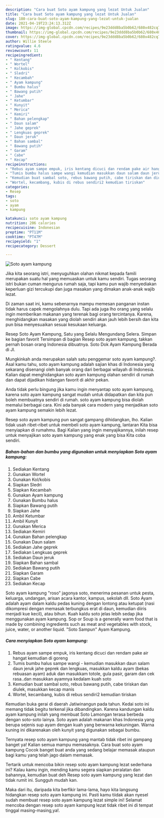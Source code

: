 ```yaml
---
description: "Cara buat Soto ayam kampung yang lezat Untuk Jualan"
title: "Cara buat Soto ayam kampung yang lezat Untuk Jualan"
slug: 180-cara-buat-soto-ayam-kampung-yang-lezat-untuk-jualan
date: 2021-04-19T23:24:13.312Z
image: https://img-global.cpcdn.com/recipes/9e23ddd8ba5b0b62/680x482cq70/soto-ayam-kampung-foto-resep-utama.jpg
thumbnail: https://img-global.cpcdn.com/recipes/9e23ddd8ba5b0b62/680x482cq70/soto-ayam-kampung-foto-resep-utama.jpg
cover: https://img-global.cpcdn.com/recipes/9e23ddd8ba5b0b62/680x482cq70/soto-ayam-kampung-foto-resep-utama.jpg
author: Willie Steele
ratingvalue: 4.6
reviewcount: 11
recipeingredient:
- " Kentang"
- " Wortel"
- " Kolkobis"
- " Sledri"
- " Kecambah"
- " Ayam kampung"
- " Bumbu halus"
- " Bawang putih"
- " Jahe"
- " Ketumbar"
- " Kunyit"
- " Merica"
- " Kemiri"
- " Bahan pelengkap"
- " Daun salam"
- " Jahe geprek"
- " Lengkuas geprek"
- " Daun jeruk"
- " Bahan sambal"
- " Bawang putih"
- " Garam"
- " Cabe"
- " Kecap"
recipeinstructions:
- "Rebus ayam sampe empuk, iris kentang dicuci dan rendam pake air hangat kemudian di goreng"
- "Tumis bumbu halus sampe wangi kemudian masukkan daun salam daun jeruk jahe geprek dan lengkuas, masukkan kaldu ayam (bekas rebuasan ayam) aduk dan masukkam totole, gula pasir, garam dan cek rasa..dan masukkan ayamnya kedalam kuah soto"
- "Kemudian buat sambal soto, rebus bawang putih, cabe tiriskan dan diulek, masukkan kecap manis"
- "Wortel, kecambang, kubis di rebus sendiri2 kemudian tiriskan"
categories:
- Resep
tags:
- soto
- ayam
- kampung

katakunci: soto ayam kampung 
nutrition: 206 calories
recipecuisine: Indonesian
preptime: "PT11M"
cooktime: "PT47M"
recipeyield: "1"
recipecategory: Dessert

---
```



![Soto ayam kampung](https://img-global.cpcdn.com/recipes/9e23ddd8ba5b0b62/680x482cq70/soto-ayam-kampung-foto-resep-utama.jpg)

Jika kita seorang istri, menyuguhkan olahan nikmat kepada famili merupakan suatu hal yang memuaskan untuk kamu sendiri. Tugas seorang istri bukan cuman mengurus rumah saja, tapi kamu pun wajib menyediakan keperluan gizi tercukupi dan juga masakan yang dimakan anak-anak wajib lezat.

Di zaman  saat ini, kamu sebenarnya mampu memesan panganan instan tidak harus capek mengolahnya dulu. Tapi ada juga lho orang yang selalu ingin memberikan makanan yang terenak bagi orang tercintanya. Karena, menghidangkan masakan yang diolah sendiri akan jauh lebih bersih dan kita pun bisa menyesuaikan sesuai kesukaan keluarga. 

Resep Soto Ayam Kampung, Satu yang Selalu Mengundang Selera. Simpan ke bagian favorit Tersimpan di bagian Resep soto ayam kampung, takkan pernah bosan orang Indonesia dibuatnya. Soto Dok Ayam Kampung Berada di Jl.

Mungkinkah anda merupakan salah satu penggemar soto ayam kampung?. Asal kamu tahu, soto ayam kampung adalah sajian khas di Indonesia yang sekarang disenangi oleh banyak orang dari berbagai wilayah di Indonesia. Kalian dapat menghidangkan soto ayam kampung olahan sendiri di rumah dan dapat dijadikan hidangan favorit di akhir pekan.

Anda tidak perlu bingung jika kamu ingin menyantap soto ayam kampung, karena soto ayam kampung sangat mudah untuk didapatkan dan kita pun boleh membuatnya sendiri di rumah. soto ayam kampung bisa diolah memalui berbagai cara. Kini ada banyak cara modern yang menjadikan soto ayam kampung semakin lebih lezat.

Resep soto ayam kampung pun sangat gampang dihidangkan, lho. Kalian tidak usah ribet-ribet untuk membeli soto ayam kampung, lantaran Kita bisa menyiapkan di rumahmu. Bagi Kalian yang ingin menyajikannya, inilah resep untuk menyajikan soto ayam kampung yang enak yang bisa Kita coba sendiri.

<!--inarticleads1-->

##### Bahan-bahan dan bumbu yang digunakan untuk menyiapkan Soto ayam kampung:

1. Sediakan  Kentang
1. Gunakan  Wortel
1. Gunakan  Kol/kobis
1. Siapkan  Sledri
1. Siapkan  Kecambah
1. Gunakan  Ayam kampung
1. Gunakan  Bumbu halus
1. Siapkan  Bawang putih
1. Siapkan  Jahe
1. Ambil  Ketumbar
1. Ambil  Kunyit
1. Gunakan  Merica
1. Sediakan  Kemiri
1. Gunakan  Bahan pelengkap
1. Gunakan  Daun salam
1. Sediakan  Jahe geprek
1. Sediakan  Lengkuas geprek
1. Sediakan  Daun jeruk
1. Siapkan  Bahan sambal
1. Sediakan  Bawang putih
1. Siapkan  Garam
1. Siapkan  Cabe
1. Sediakan  Kecap


Soto ayam kampung &#34;roso&#34; jagonya soto, menerima pesanan untuk pesta, keluarga, undangan, arisan acara kantor, kampus, sekolah dll. Soto Ayam adalah ayam dalam kaldu pedas kuning dengan lontong atau ketupat (nasi dikompresi dengan memasak terbungkus erat di daun, kemudian diiris menjadi kue kecil), atau bihun. Kuah kaldu soto jelas lebih sedap jika menggunakan ayam kampung. Sop or Soup is a generally warm food that is made by combining ingredients such as meat and vegetables with stock, juice, water, or another liquid. &#34;Soto Sampun&#34; Ayam Kampung. 

<!--inarticleads2-->

##### Cara menyiapkan Soto ayam kampung:

1. Rebus ayam sampe empuk, iris kentang dicuci dan rendam pake air hangat kemudian di goreng
1. Tumis bumbu halus sampe wangi - kemudian masukkan daun salam daun jeruk jahe geprek dan lengkuas, masukkan kaldu ayam (bekas rebuasan ayam) aduk dan masukkam totole, gula pasir, garam dan cek rasa..dan masukkan ayamnya kedalam kuah soto
1. Kemudian buat sambal soto, rebus bawang putih, cabe tiriskan dan diulek, masukkan kecap manis
1. Wortel, kecambang, kubis di rebus sendiri2 kemudian tiriskan


Kemudian buka gerai di daerah Jatiwinangun pada tahun. Kedai soto ini memang tidak begitu terkenal jika dibandingkan. Karena kandungan kaldu ayam kampung inilah yang membuat Soto Lamongan terasa berbeda dengan soto-soto lainya. Soto ayam adalah makanan khas Indonesia yang berupa sejenis sup ayam dengan kuah yang berwarna kekuningan. Warna kuning ini dikarenakan oleh kunyit yang digunakan sebagai bumbu. 

Ternyata resep soto ayam kampung yang mantab tidak ribet ini gampang banget ya! Kalian semua mampu memasaknya. Cara buat soto ayam kampung Cocok banget buat anda yang sedang belajar memasak ataupun bagi kamu yang telah jago dalam memasak.

Tertarik untuk mencoba bikin resep soto ayam kampung lezat sederhana ini? Kalau kamu ingin, mending kamu segera siapkan peralatan dan bahannya, kemudian buat deh Resep soto ayam kampung yang lezat dan tidak rumit ini. Sungguh mudah kan. 

Maka dari itu, daripada kita berfikir lama-lama, hayo kita langsung hidangkan resep soto ayam kampung ini. Pasti kamu tiidak akan nyesel sudah membuat resep soto ayam kampung lezat simple ini! Selamat mencoba dengan resep soto ayam kampung lezat tidak ribet ini di tempat tinggal masing-masing,ya!.

